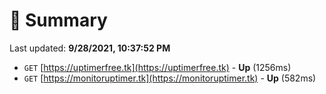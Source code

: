 # 📖 Summary
Last updated: **9/28/2021, 10:37:52 PM**

- `GET` [https://uptimerfree.tk](https://uptimerfree.tk) - **Up** (1256ms)
- `GET` [https://monitoruptimer.tk](https://monitoruptimer.tk) - **Up** (582ms)
